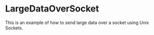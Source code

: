 # LargeDataOverSocket
This is an example of how to send large data over a socket using Unix Sockets.
